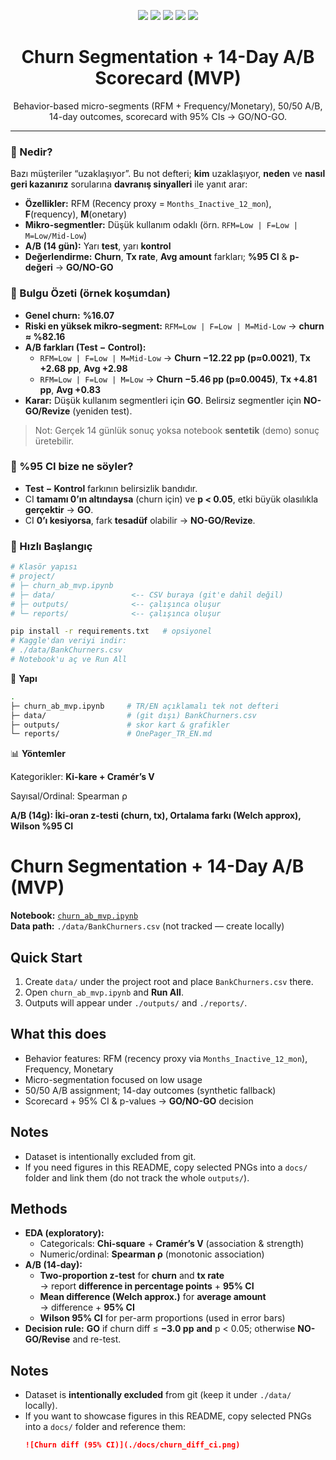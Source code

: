 <!-- Badges -->
<p align="center">
  <img src="https://img.shields.io/badge/Python-3.10%2B-blue" />
  <img src="https://img.shields.io/badge/Notebook-Jupyter-orange" />
  <img src="https://img.shields.io/badge/Topic-Customer%20Retention-10b981" />
  <img src="https://img.shields.io/badge/Stats-95%25%20CI%20%26%20A%2FB-8b5cf6" />
  <img src="https://img.shields.io/badge/License-MIT-black" />
</p>

<h1 align="center">Churn Segmentation + 14-Day A/B Scorecard (MVP)</h1>
<p align="center">Behavior-based micro-segments (RFM + Frequency/Monetary), 50/50 A/B, 14-day outcomes, scorecard with 95% CIs → GO/NO-GO.</p>

---

### 🔎 Nedir?
Bazı müşteriler “uzaklaşıyor”. Bu not defteri; **kim** uzaklaşıyor, **neden** ve **nasıl geri kazanırız** sorularına **davranış sinyalleri** ile yanıt arar:

- **Özellikler:** RFM (Recency proxy = `Months_Inactive_12_mon`), **F**(requency), **M**(onetary)  
- **Mikro-segmentler:** Düşük kullanım odaklı (örn. `RFM=Low | F=Low | M=Low/Mid-Low`)  
- **A/B (14 gün):** Yarı **test**, yarı **kontrol**  
- **Değerlendirme:** **Churn**, **Tx rate**, **Avg amount** farkları; **%95 CI** & **p-değeri** → **GO/NO-GO**

### 📌 Bulgu Özeti (örnek koşumdan)
- **Genel churn:** **%16.07**  
- **Riski en yüksek mikro-segment:** `RFM=Low | F=Low | M=Mid-Low` → **churn ≈ %82.16**  
- **A/B farkları (Test − Control):**
  - `RFM=Low | F=Low | M=Mid-Low` → **Churn −12.22 pp (p≈0.0021)**, **Tx +2.68 pp**, **Avg +2.98**
  - `RFM=Low | F=Low | M=Low`     → **Churn −5.46 pp (p≈0.0045)**, **Tx +4.81 pp**, **Avg +0.83**
- **Karar:** Düşük kullanım segmentleri için **GO**. Belirsiz segmentler için **NO-GO/Revize** (yeniden test).

> Not: Gerçek 14 günlük sonuç yoksa notebook **sentetik** (demo) sonuç üretebilir.

### 🧪 %95 CI bize ne söyler?
- **Test − Kontrol** farkının belirsizlik bandıdır.  
- CI **tamamı 0’ın altındaysa** (churn için) ve **p < 0.05**, etki büyük olasılıkla **gerçektir** → **GO**.  
- CI **0’ı kesiyorsa**, fark **tesadüf** olabilir → **NO-GO/Revize**.

### 🚀 Hızlı Başlangıç
```bash
# Klasör yapısı
# project/
# ├─ churn_ab_mvp.ipynb
# ├─ data/                 <-- CSV buraya (git'e dahil değil)
# ├─ outputs/              <-- çalışınca oluşur
# └─ reports/              <-- çalışınca oluşur

pip install -r requirements.txt   # opsiyonel
# Kaggle'dan veriyi indir:
# ./data/BankChurners.csv
# Notebook'u aç ve Run All
```

📂 **Yapı**

```bash
.
├─ churn_ab_mvp.ipynb     # TR/EN açıklamalı tek not defteri
├─ data/                  # (git dışı) BankChurners.csv
├─ outputs/               # skor kart & grafikler
└─ reports/               # OnePager_TR_EN.md
```

📊 **Yöntemler**

Kategorikler: **Ki-kare + Cramér’s V**

Sayısal/Ordinal: Spearman ρ

**A/B (14g): İki-oran z-testi (churn, tx), Ortalama farkı (Welch approx), Wilson %95 CI**



# Churn Segmentation + 14-Day A/B (MVP)

**Notebook:** [`churn_ab_mvp.ipynb`](./churn_ab_mvp.ipynb)  
**Data path:** `./data/BankChurners.csv` (not tracked — create locally)

## Quick Start
1) Create `data/` under the project root and place `BankChurners.csv` there.  
2) Open `churn_ab_mvp.ipynb` and **Run All**.  
3) Outputs will appear under `./outputs/` and `./reports/`.

## What this does
- Behavior features: RFM (recency proxy via `Months_Inactive_12_mon`), Frequency, Monetary  
- Micro-segmentation focused on low usage  
- 50/50 A/B assignment; 14-day outcomes (synthetic fallback)  
- Scorecard + 95% CI & p-values → **GO/NO-GO** decision

## Notes
- Dataset is intentionally excluded from git.  
- If you need figures in this README, copy selected PNGs into a `docs/` folder and link them (do not track the whole `outputs/`).

## **Methods**
- **EDA (exploratory):**
  - Categoricals: **Chi-square** + **Cramér’s V** (association & strength)
  - Numeric/ordinal: **Spearman ρ** (monotonic association)
- **A/B (14-day):**
  - **Two-proportion z-test** for **churn** and **tx rate**  
    → report **difference in percentage points** + **95% CI**
  - **Mean difference (Welch approx.)** for **average amount**  
    → difference + **95% CI**
  - **Wilson 95% CI** for per-arm proportions (used in error bars)
- **Decision rule:** **GO** if churn diff ≤ **−3.0 pp** **and** p < 0.05; otherwise **NO-GO/Revise** and re-test.

## Notes
- Dataset is **intentionally excluded** from git (keep it under `./data/` locally).  
- If you want to showcase figures in this README, copy selected PNGs into a `docs/` folder and reference them:
  ```markdown
  ![Churn diff (95% CI)](./docs/churn_diff_ci.png)
